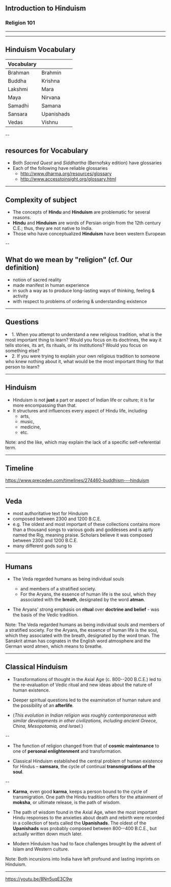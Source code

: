 
## Introduction to Hinduism

### Religion 101

---


<section data-background="http://drive.google.com/uc?id=0B8ezT0-tUjVZRkVjUlFBTHIwdlk"     data-background-size="600px" style="color:red" >
</section>



---

## Hinduism Vocabulary

| Vocabulary |   |
|---------|-------|
| Brahman | Brahmin |
| Buddha | Krishna |
| Lakshmi | Mara |
| Maya | Nirvana |
| Samadhi | Samana |
| Sansara | Upanishads |
| Vedas | Vishnu |

--

## resources for Vocabulary ##

- Both *Sacred Quest* and *Siddhartha* (Bernofsky edition) have glossaries
- Each of the following have reliable glossaries
    - http://www.dharma.org/resources/glossary
    - http://www.accesstoinsight.org/glossary.html

---

## Complexity of subject

- The concepts of **Hindu** and **Hinduism** are problematic for several reasons. 
- **Hindu** and **Hinduism** are words of Persian origin from the 12th century C.E.; thus, they are not native to India.
- Those who have conceptualized **Hinduism** have been western European

--

## What do we mean by "religion" (cf. Our definition)


- notion of sacred reality
- made manifest in human experience
- in such a way as to produce long-lasting ways of thinking, feeling & activity
- with respect to problems of ordering & understanding existence


---

## Questions

<li class="fragment">1.  When you attempt to understand a new religious tradition, what is the most important thing to learn? Would you focus on its doctrines, the way it tells stories, its art, its rituals, or its institutions? Would you focus on something else? </li>


<li class="fragment">2.  If you were trying to explain your own religious tradition to someone who knew nothing about it, what would be the most important thing for that person to learn? </li>

---

## Hinduism 

- Hinduism is not **just** a part or aspect of Indian life or culture; it is far more encompassing than that. 
- It structures and influences every aspect of Hindu life, including 
	- arts, 
	- music, 
	- medicine, 
	- etc.

Note:
and the like, which may explain the lack of a specific self-referential term.


---

## Timeline

<https://www.preceden.com/timelines/274460-buddhism---hinduism>

---

## Veda

- most authoritative text for Hinduism
- composed between 2300 and 1200 B.C.E.
- e.g. The oldest and most important of these collections contains more than a thousand songs to various gods and goddesses and is aptly named the Rig, meaning praise. Scholars believe it was composed between 2300 and 1200 B.C.E.
- many different gods sung to

---

##  Humans
- The Veda regarded humans as being individual souls 
	- and members of a stratified society. 
	- For the Aryans, the essence of human life is the soul, which they associated with the **breath**, designated by the word **atman**. 
  
- The Aryans' strong emphasis on **ritual** over **doctrine and belief** - was the basis of the Vedic tradition.

Note:
The Veda regarded humans as being individual souls and members of a stratified society. For the Aryans, the essence of human life is the soul, which they associated with the breath, designated by the word tman. The Sanskrit atman has cognates in the English word atmosphere and the German word atmen, which means to breathe. 

---

## Classical Hinduism

- Transformations of thought in the Axial Age (c. 800--200 B.C.E.) led to the re-evaluation of Vedic ritual and new ideas about the nature of human existence.

- Deeper spiritual questions led to the examination of human nature and the possibility of an **afterlife**. 
- (*This evolution in Indian religion was roughly contemporaneous with similar developments in other civilizations, including ancient Greece, China, Mesopotamia, and Israel.*)

--


- The function of religion changed from that of **cosmic maintenance** to one of **personal enlightenment** and transformation.

- Classical Hinduism established the central problem of human existence for Hindus &#x2013; **samsara**, the cycle of continual **transmigrations of the soul**.


--

- **Karma**, even good **karma**, keeps a person bound to the cycle of transmigration. One path the Hindu tradition offers for the attainment of **moksha**, or ultimate release, is the path of wisdom.

- The path of wisdom found in the Axial Age, when the most important Hindu responses to the anxieties about death and rebirth were recorded in a collection of texts called the **Upanishads**. The oldest of the **Upanishads** was probably composed between 800--400 B.C.E., but actually written down much later.

- Modern Hinduism has had to face challenges brought by the advent of Islam and Western culture. 
 
Note:
Both incursions into India have left profound and lasting imprints on Hinduism.

---

<https://youtu.be/8Nn5uqE3C9w>

